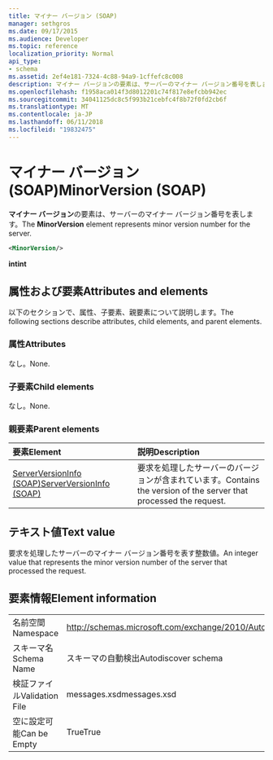 ```yaml
---
title: マイナー バージョン (SOAP)
manager: sethgros
ms.date: 09/17/2015
ms.audience: Developer
ms.topic: reference
localization_priority: Normal
api_type:
- schema
ms.assetid: 2ef4e181-7324-4c88-94a9-1cffefc8c008
description: マイナー バージョンの要素は、サーバーのマイナー バージョン番号を表します。
ms.openlocfilehash: f1958aca014f3d8012201c74f817e8efcbb942ec
ms.sourcegitcommit: 34041125dc8c5f993b21cebfc4f8b72f0fd2cb6f
ms.translationtype: MT
ms.contentlocale: ja-JP
ms.lasthandoff: 06/11/2018
ms.locfileid: "19832475"
---
```

# <a name="minorversion-soap"></a><span data-ttu-id="76713-103">マイナー バージョン (SOAP)</span><span class="sxs-lookup"><span data-stu-id="76713-103">MinorVersion (SOAP)</span></span>

<span data-ttu-id="76713-104">**マイナー バージョン**の要素は、サーバーのマイナー バージョン番号を表します。</span><span class="sxs-lookup"><span data-stu-id="76713-104">The **MinorVersion** element represents minor version number for the server.</span></span> 
  
```XML
<MinorVersion/>
```

 <span data-ttu-id="76713-105">**int**</span><span class="sxs-lookup"><span data-stu-id="76713-105">**int**</span></span>
## <a name="attributes-and-elements"></a><span data-ttu-id="76713-106">属性および要素</span><span class="sxs-lookup"><span data-stu-id="76713-106">Attributes and elements</span></span>

<span data-ttu-id="76713-107">以下のセクションで、属性、子要素、親要素について説明します。</span><span class="sxs-lookup"><span data-stu-id="76713-107">The following sections describe attributes, child elements, and parent elements.</span></span>
  
### <a name="attributes"></a><span data-ttu-id="76713-108">属性</span><span class="sxs-lookup"><span data-stu-id="76713-108">Attributes</span></span>

<span data-ttu-id="76713-109">なし。</span><span class="sxs-lookup"><span data-stu-id="76713-109">None.</span></span>
  
### <a name="child-elements"></a><span data-ttu-id="76713-110">子要素</span><span class="sxs-lookup"><span data-stu-id="76713-110">Child elements</span></span>

<span data-ttu-id="76713-111">なし。</span><span class="sxs-lookup"><span data-stu-id="76713-111">None.</span></span>
  
### <a name="parent-elements"></a><span data-ttu-id="76713-112">親要素</span><span class="sxs-lookup"><span data-stu-id="76713-112">Parent elements</span></span>

|<span data-ttu-id="76713-113">**要素**</span><span class="sxs-lookup"><span data-stu-id="76713-113">**Element**</span></span>|<span data-ttu-id="76713-114">**説明**</span><span class="sxs-lookup"><span data-stu-id="76713-114">**Description**</span></span>|
|:-----|:-----|
|[<span data-ttu-id="76713-115">ServerVersionInfo (SOAP)</span><span class="sxs-lookup"><span data-stu-id="76713-115">ServerVersionInfo (SOAP)</span></span>](serverversioninfo-soap.md) <br/> |<span data-ttu-id="76713-116">要求を処理したサーバーのバージョンが含まれています。</span><span class="sxs-lookup"><span data-stu-id="76713-116">Contains the version of the server that processed the request.</span></span>  <br/> |
   
## <a name="text-value"></a><span data-ttu-id="76713-117">テキスト値</span><span class="sxs-lookup"><span data-stu-id="76713-117">Text value</span></span>

<span data-ttu-id="76713-118">要求を処理したサーバーのマイナー バージョン番号を表す整数値。</span><span class="sxs-lookup"><span data-stu-id="76713-118">An integer value that represents the minor version number of the server that processed the request.</span></span>
  
## <a name="element-information"></a><span data-ttu-id="76713-119">要素情報</span><span class="sxs-lookup"><span data-stu-id="76713-119">Element information</span></span>

|||
|:-----|:-----|
|<span data-ttu-id="76713-120">名前空間</span><span class="sxs-lookup"><span data-stu-id="76713-120">Namespace</span></span>  <br/> |http://schemas.microsoft.com/exchange/2010/Autodiscover  <br/> |
|<span data-ttu-id="76713-121">スキーマ名</span><span class="sxs-lookup"><span data-stu-id="76713-121">Schema Name</span></span>  <br/> |<span data-ttu-id="76713-122">スキーマの自動検出</span><span class="sxs-lookup"><span data-stu-id="76713-122">Autodiscover schema</span></span>  <br/> |
|<span data-ttu-id="76713-123">検証ファイル</span><span class="sxs-lookup"><span data-stu-id="76713-123">Validation File</span></span>  <br/> |<span data-ttu-id="76713-124">messages.xsd</span><span class="sxs-lookup"><span data-stu-id="76713-124">messages.xsd</span></span>  <br/> |
|<span data-ttu-id="76713-125">空に設定可能</span><span class="sxs-lookup"><span data-stu-id="76713-125">Can be Empty</span></span>  <br/> |<span data-ttu-id="76713-126">True</span><span class="sxs-lookup"><span data-stu-id="76713-126">True</span></span>  <br/> |
   

